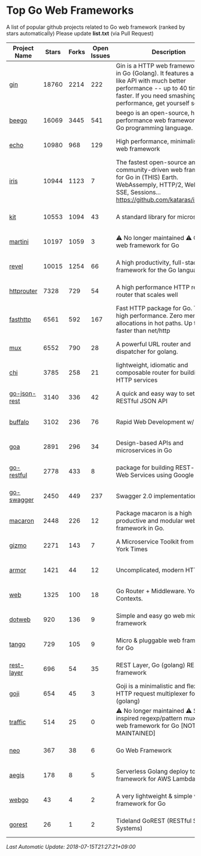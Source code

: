 # Top Go Web Frameworks
A list of popular github projects related to Go web framework (ranked by stars automatically)
Please update **list.txt** (via Pull Request)

| Project Name | Stars | Forks | Open Issues | Description | Last Commit |
| ------------ | ----- | ----- | ----------- | ----------- | ----------- |
| [gin](https://github.com/gin-gonic/gin) | 18760 | 2214 | 222 | Gin is a HTTP web framework written in Go (Golang). It features a Martini-like API with much better performance -- up to 40 times faster. If you need smashing performance, get yourself some Gin. | 2018-07-03 09:17:08 |
| [beego](https://github.com/astaxie/beego) | 16069 | 3445 | 541 | beego is an open-source, high-performance web framework for the Go programming language. | 2018-07-08 08:11:35 |
| [echo](https://github.com/labstack/echo) | 10980 | 968 | 129 | High performance, minimalist Go web framework | 2018-07-11 06:06:17 |
| [iris](https://github.com/kataras/iris) | 10944 | 1123 | 7 | The fastest open-source and community-driven web framework for Go in (THIS) Earth. WebAssemply, HTTP/2, Websocket, SSE, Sessions... https://github.com/kataras/iris/#learn | 2018-07-09 06:13:36 |
| [kit](https://github.com/go-kit/kit) | 10553 | 1094 | 43 | A standard library for microservices. | 2018-07-15 12:18:53 |
| [martini](https://github.com/go-martini/martini) | 10197 | 1059 | 3 | ⚠️ No longer maintained ⚠️  Classy web framework for Go | 2017-01-21 21:58:54 |
| [revel](https://github.com/revel/revel) | 10015 | 1254 | 66 | A high productivity, full-stack web framework for the Go language. | 2018-07-12 19:43:27 |
| [httprouter](https://github.com/julienschmidt/httprouter) | 7328 | 729 | 54 | A high performance HTTP request router that scales well | 2018-04-11 15:45:01 |
| [fasthttp](https://github.com/valyala/fasthttp) | 6561 | 592 | 167 | Fast HTTP package for Go. Tuned for high performance. Zero memory allocations in hot paths. Up to 10x faster than net/http | 2017-12-07 12:09:41 |
| [mux](https://github.com/gorilla/mux) | 6552 | 790 | 28 | A powerful URL router and dispatcher for golang. | 2018-06-05 21:15:56 |
| [chi](https://github.com/go-chi/chi) | 3785 | 258 | 21 | lightweight, idiomatic and composable router for building Go HTTP services | 2018-07-10 13:45:11 |
| [go-json-rest](https://github.com/ant0ine/go-json-rest) | 3140 | 336 | 42 | A quick and easy way to setup a RESTful JSON API | 2017-09-13 04:12:08 |
| [buffalo](https://github.com/gobuffalo/buffalo) | 3102 | 236 | 76 | Rapid Web Development w/ Go | 2018-06-27 15:23:23 |
| [goa](https://github.com/goadesign/goa) | 2891 | 296 | 34 | Design-based APIs and microservices in Go | 2018-06-29 22:47:17 |
| [go-restful](https://github.com/emicklei/go-restful) | 2778 | 433 | 8 | package for building REST-style Web Services using Google Go | 2018-07-01 19:57:19 |
| [go-swagger](https://github.com/go-swagger/go-swagger) | 2450 | 449 | 237 | Swagger 2.0 implementation for go | 2018-07-14 11:19:28 |
| [macaron](https://github.com/go-macaron/macaron) | 2448 | 226 | 12 | Package macaron is a high productive and modular web framework in Go. | 2018-04-26 21:11:54 |
| [gizmo](https://github.com/NYTimes/gizmo) | 2271 | 143 | 7 | A Microservice Toolkit from The New York Times | 2018-07-02 15:49:04 |
| [armor](https://github.com/labstack/armor) | 1421 | 44 | 12 | Uncomplicated, modern HTTP server | 2018-05-06 17:24:15 |
| [web](https://github.com/gocraft/web) | 1325 | 100 | 18 | Go Router + Middleware. Your Contexts. | 2017-09-25 13:59:45 |
| [dotweb](https://github.com/devfeel/dotweb) | 920 | 136 | 9 | Simple and easy go web micro framework | 2018-07-12 03:28:23 |
| [tango](https://github.com/lunny/tango) | 729 | 105 | 9 | Micro & pluggable web framework for Go | 2018-04-12 14:57:37 |
| [rest-layer](https://github.com/rs/rest-layer) | 696 | 54 | 35 | REST Layer, Go (golang) REST API framework | 2018-06-17 09:20:14 |
| [goji](https://github.com/goji/goji) | 654 | 45 | 3 | Goji is a minimalistic and flexible HTTP request multiplexer for Go (golang) | 2016-11-14 01:26:57 |
| [traffic](https://github.com/pilu/traffic) | 514 | 25 | 0 | ⚠️ No longer maintained ⚠️  Sinatra inspired regexp/pattern mux and web framework for Go [NOT MAINTAINED] | 2015-11-26 21:31:07 |
| [neo](https://github.com/ivpusic/neo) | 367 | 38 | 6 | Go Web Framework | 2017-08-14 23:54:31 |
| [aegis](https://github.com/tmaiaroto/aegis) | 178 | 8 | 5 | Serverless Golang deploy tool and framework for AWS Lambda | 2018-07-08 06:00:55 |
| [webgo](https://github.com/bnkamalesh/webgo) | 43 | 4 | 2 | A very lightweight & simple web framework for Go | 2018-05-14 07:05:14 |
| [gorest](https://github.com/tideland/gorest) | 26 | 1 | 2 | Tideland GoREST (RESTful Server Systems) | 2017-11-10 13:00:37 |

*Last Automatic Update: 2018-07-15T21:27:21+09:00*